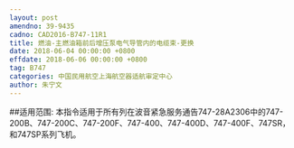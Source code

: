```yaml
---
layout: post
amendno: 39-9435
cadno: CAD2016-B747-11R1
title: 燃油-主燃油箱前后增压泵电气导管内的电缆束-更换
date: 2018-06-04 00:00:00 +0800
effdate: 2018-06-06 00:00:00 +0800
tag: B747
categories: 中国民用航空上海航空器适航审定中心
author: 朱宁文
---
```


##适用范围:
本指令适用于所有列在波音紧急服务通告747-28A2306中的747-200B、747-200C、747-200F、747-400、747-400D、747-400F、747SR，和747SP系列飞机。

